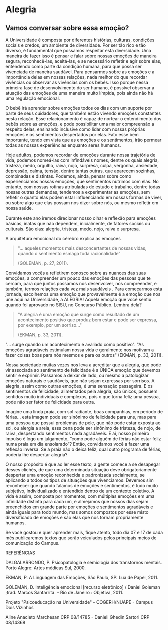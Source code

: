 <h1>Alegria</h1>
<h2>Vamos conversar sobre essa emoção?</h2>

<p>
A Universidade é composta por diferentes histórias, culturas, condições sociais e credos, um ambiente de diversidade.
Por ser tão rico e tão diverso, é fundamental que possamos respeitar esta diversidade.
Uma maneira de fazer isso é pensar e falar sobre nossas emoções de maneira segura, reconhecê-las, aceitá-las, e se necessário refletir e agir sobre elas, entendendo como parte da condição humana, para que possa ser vivenciada de maneira saudável.
Para pensarmos sobre as emoções e a importância delas em nossas relações, nada melhor do que recordar vivências ou observar as vivências com os bebês.
Isso porque nessa primeira fase de desenvolvimento do ser humano, é possível observar a atuação das emoções de uma maneira muito límpida, pois ainda não há uma regulação emocional.
</p>

<p>
O bebê irá aprender sobre emoções todos os dias com um suporte por parte de seus cuidadores, que também estão vivendo emoções constantes nesta relação.
Esse relacionamento é capaz de nortear o entendimento dos bebês sobre as emoções, e pode possibilitar uma maior compreensão a respeito delas, ensinando inclusive como lidar com nossas próprias emoções e os sentimentos despertados por elas.
Fato esse bem importante, tendo em vista que as emoções e os sentimentos, irão permear todas as nossas experiências enquanto seres humanos.
</p>

<p>
Hoje adultos, podemos recordar de emoções durante nossa trajetória de vida, podemos nomeá-las com infindáveis nomes, dentre os quais alegria, tristeza, medo, orgulho, raiva, nojo, surpresa, culpa, vergonha, ansiedade, depressão, calma, tensão, dentre tantas outras, que aparecem sozinhas, combinadas e distintas.
Podemos, ainda, pensar sobre como experienciamos nossas emoções, que sentimentos nutrimos com elas.
No entanto, com nossas rotinas atribuladas de estudo e trabalho, dentre todas nossas outras demandas, tendemos a experimentar as emoções, sem refletir o quanto elas podem estar influenciando em nossas formas de viver, ou sobre algo que elas possam nos dizer sobre nós, ou mesmo refletir em nossa saúde.
</p>

<p>
Durante este ano iremos direcionar nosso olhar e reflexão para emoções básicas, inatas que não dependem, inicialmente, de fatores sociais ou culturais.
São elas: alegria, tristeza, medo, nojo, raiva e surpresa.
</p>

<p>
A arquitetura emocional do cérebro explica as emoções

<blockquote>
<p>"... aqueles momentos mais desconcertantes de nossas vidas, quando o sentimento esmaga toda racionalidade"</p>
<p>(GOLEMAN, p. 27, 2011).</p>
</blockquote>

Convidamos vocês a refletirem conosco sobre as nuances das suas emoções, a compreender um pouco das emoções das pessoas que te cercam, para que juntos possamos nos desenvolver, nos compreender, e também, termos relações cada vez mais saudáveis .
Para começarmos esta jornada, escolhemos uma emoção que provavelmente é a emoção que nos une aqui na Universidade, a ALEGRIA! Aquela emoção que você sentiu quando foi aprovado no SISU, no Concurso Público.
Lembra dela?
</p>

<blockquote>
<p>"A alegria é uma emoção que surge como resultado de um acontecimento positivo que produz bem estar e pode ser expressa, por exemplo, por um sorriso..."</p>
<p>(EKMAN, p. 33, 2011).</p>
</blockquote>

<p>
"... surge quando um acontecimento é avaliado como positivo".
"As emoções agradáveis estimulam nossa vida e geralmente nos motivam a fazer coisas boas para nós mesmos e para os outros"
(EKMAN, p. 33, 2011).
</p>

<p>
Nossa sociedade muitas vezes nos leva a acreditar que a alegria, que pode vir
associada ao sentimento de felicidade é a ÚNICA emoção que devemos sentir e
exprimir. Passamos a deixar de lado, ou mesmo a patologizar emoções naturais e
saudáveis, que não sejam expressas por sorrisos. A alegria, assim como outras
emoções, é uma sensação passageira. E os sentimentos de felicidade,
alimentados pela alegria, são únicos, possuem sentidos muito individuais e
complexos, pois o que torna feliz uma pessoa, pode não ser fator de felicidade
para outra.
</p>

<p>
Imagine uma linda praia, com sol radiante, boas
companhias, em período de férias… esta imagem pode
ser sinônimo de felicidade para uns, mas para uma
pessoa que possui problemas de pele, que não pode
estar exposta ao sol, ou alergia a areia, essa cena pode
ser sinônimo de tristeza, de nojo, de raiva, despertando
sentimentos nada agradáveis. E aí, nosso primeiro
impulso é logo um julgamento, “como pode alguém de
férias não estar feliz numa praia em dia ensolarado”?
Então, convidamos você a fazer uma reflexão inversa. Se
a praia não o deixa feliz, qual outro programa de férias,
poderia lhe despertar alegria?
</p>

<p>
O nosso propósito é que ao ler esse texto, a gente comece a se desapegar
desses clichês, de que uma determinada situação deve obrigatoriamente
despertar uma emoção reconhecida e padronizada socialmente, se
aplicando a todos os tipos de situações que vivenciamos. Devemos sim
reconhecer que quando falamos de emoções e sentimentos, é tudo muito
subjetivo, individualizado e entendido dentro de um contexto coletivo.
A vida é assim, composta por momentos, com múltiplas emoções em uma
infinidade distinta para cada um, e almejamos que nossos dias sejam
preenchidos em grande parte por emoções e sentimentos agradáveis e ainda
iguais para todo mundo, mas somos compostos por esse misto diversificado
de emoções e são elas que nos tornam propriamente humanos.
</p>
<p>
Se você gostou e quer aprender mais, fique atento, todo dia 07 e 17 de cada
mês publicaremos textos que serão veiculados pelos principais meios de
comunicação do Campus.
</p>
<p>
REFERÊNCIAS
<p>
DALGALARRONDO, P. Psicopatologia e semiologia dos transtornos mentais. Porto Alegre: Artes médicas Sul, 2000.</p>
<p>EKMAN, P. A Linguagem das Emoções, São Paulo, SP: Lua de Papel, 2011.</p>
<p>GOLEMAN, D. Inteligência emocional [recurso eletrônico] / Daniel Goleman ;trad. Marcos Santarrita. – Rio de Janeiro : Objetiva, 2011.</p>
</p>

<footer>
<p>Projeto "Psicoeducação na Universidade" - COGERH/NUAPE - Campus Dois Vizinhos</p>
<p>Aline Anacleto Marchesan CRP 08/14785 - Danieli Ghedin Sartori CRP 08/14368</p>
</footer>
